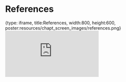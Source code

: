 # References
 
{type: iframe, title:References, width:800, height:600, poster:resources/chapt_screen_images/references.png}
![](https://jhudatascience.org/Documentation_and_Usability/no_toc/references.html)
 

 
